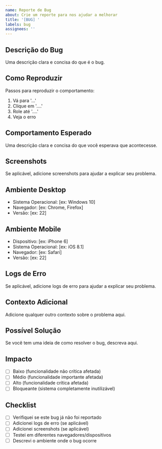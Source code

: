 ```yaml
---
name: Reporte de Bug
about: Crie um reporte para nos ajudar a melhorar
title: '[BUG] '
labels: bug
assignees: ''
---
```


## Descrição do Bug

Uma descrição clara e concisa do que é o bug.

## Como Reproduzir

Passos para reproduzir o comportamento:

1. Vá para '...'
2. Clique em '....'
3. Role até '....'
4. Veja o erro

## Comportamento Esperado

Uma descrição clara e concisa do que você esperava que acontecesse.

## Screenshots

Se aplicável, adicione screenshots para ajudar a explicar seu problema.

## Ambiente Desktop

- Sistema Operacional: [ex: Windows 10]
- Navegador: [ex: Chrome, Firefox]
- Versão: [ex: 22]

## Ambiente Mobile

- Dispositivo: [ex: iPhone 6]
- Sistema Operacional: [ex: iOS 8.1]
- Navegador: [ex: Safari]
- Versão: [ex: 22]

## Logs de Erro

Se aplicável, adicione logs de erro para ajudar a explicar seu problema.

## Contexto Adicional

Adicione qualquer outro contexto sobre o problema aqui.

## Possível Solução

Se você tem uma ideia de como resolver o bug, descreva aqui.

## Impacto

- [ ] Baixo (funcionalidade não crítica afetada)
- [ ] Médio (funcionalidade importante afetada)
- [ ] Alto (funcionalidade crítica afetada)
- [ ] Bloqueante (sistema completamente inutilizável)

## Checklist

- [ ] Verifiquei se este bug já não foi reportado
- [ ] Adicionei logs de erro (se aplicável)
- [ ] Adicionei screenshots (se aplicável)
- [ ] Testei em diferentes navegadores/dispositivos
- [ ] Descrevi o ambiente onde o bug ocorre

